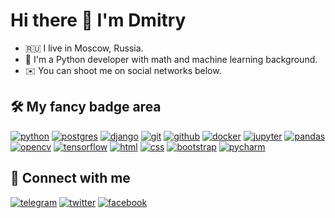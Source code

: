 # Hi there 👋 I'm Dmitry 

- 🇷🇺 I live in Moscow, Russia.
- 🐍 I'm a Python developer with math and machine learning background.
- ✉️ You can shoot me on social networks below.

## 🛠 My fancy badge area

[![python](https://img.shields.io/badge/python%20-%23255074.svg?&style=for-the-badge&logo=python&logoColor=white)](https://www.python.org) [![postgres](https://img.shields.io/badge/postgres-%23316192.svg?&style=for-the-badge&logo=postgresql&logoColor=white)](https://www.postgresql.org) [![django](https://img.shields.io/badge/django%20-%23092E20.svg?&style=for-the-badge&logo=django&logoColor=white)](https://www.djangoproject.com) [![git](https://img.shields.io/badge/git%20-%23F05033.svg?&style=for-the-badge&logo=git&logoColor=white)](https://git-scm.com) [![github](https://img.shields.io/badge/github%20-%23000408.svg?&style=for-the-badge&logo=github&logoColor=white)](https://github.com/lulzseq) [![docker](https://img.shields.io/badge/docker-%232496ED.svg?&style=for-the-badge&logo=docker&logoColor=white)](https://www.docker.com) [![jupyter](https://img.shields.io/badge/Jupyter%20-%23F37626.svg?&style=for-the-badge&logo=Jupyter&logoColor=white)](https://jupyter.org) [![pandas](https://img.shields.io/badge/pandas%20-%23150458.svg?&style=for-the-badge&logo=pandas&logoColor=white)](https://pandas.pydata.org) [![opencv](https://img.shields.io/badge/Opencv-redgreen?&style=for-the-badge&logo=opencv&logoColor=white)](https://opencv.org) [![tensorflow](https://img.shields.io/badge/tensorflow%20-%23FF9002?&style=for-the-badge&logo=tensorflow&logoColor=white)](https://www.tensorflow.org) [![html](https://img.shields.io/badge/html%20-%23E34F26.svg?&style=for-the-badge&logo=html5&logoColor=white)](https://www.w3schools.com/html) [![css](https://img.shields.io/badge/CSS%20-%23264DE4.svg?&style=for-the-badge&logo=CSS3&logoColor=white)](https://www.w3schools.com/css) [![bootstrap](https://img.shields.io/badge/bootstrap%20-%238814FC.svg?&style=for-the-badge&logo=bootstrap&logoColor=white)](https://getbootstrap.com) [![pycharm](https://img.shields.io/badge/pycharm-%237CE46F.svg?&style=for-the-badge&logo=pycharm&logoColor=black)](https://www.jetbrains.com/pycharm)

## 🤝 Connect with me

[![telegram](https://img.shields.io/badge/telegram%20-%2326A4E3.svg?&style=for-the-badge&logo=telegram&logoColor=white)](https://t.me/lulzseq) [![twitter](https://img.shields.io/badge/twitter%20-%231B9BF0.svg?&style=for-the-badge&logo=twitter&logoColor=white)](https://twitter.com/lulzseq) [![facebook](https://img.shields.io/badge/facebook%20-%230B83ED.svg?&style=for-the-badge&logo=facebook&logoColor=white)](https://www.facebook.com/dmitrykuznetsovx)

[//]: # (## ![]&#40;https://assets.leetcode.com/static_assets/public/icons/favicon-32x32.png&#41; LeetCode fun)

[//]: # ([![KnlnKS's LeetCode stats]&#40;https://leetcode-stats-six.vercel.app/api?username=lulzseq&theme=dark&#41;]&#40;https://github.com/KnlnKS/leetcode-stats&#41;)

[//]: # ([![GitHub Streak]&#40;https://github-readme-streak-stats.herokuapp.com?user=lulzseq&theme=dark&hide_border=true&date_format=M%20j%5B%2C%20Y%5D&#41;]&#40;https://git.io/streak-stats&#41;)
